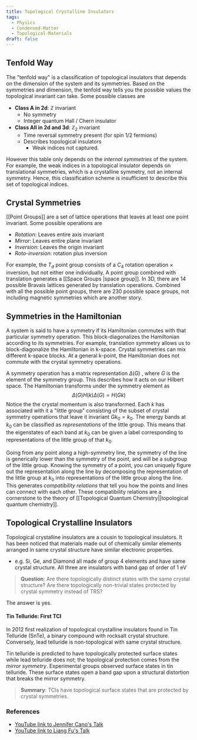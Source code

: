 ```yaml
---
title: Topological Crystalline Insulators
tags:
  - Physics
  - Condensed-Matter
  - Topological-Materials
draft: false
---
```

## Tenfold Way
The "tenfold way" is a classification of topological insulators that depends on the dimension of the system and its symmetries. Based on the symmetries and dimension, the tenfold way tells you the possible values the topological invariant can take. Some possible classes are

- __Class A in 2d__: $\mathbb{Z}$ invariant
	- No symmetry
	- Integer quantum Hall / Chern insulator
- __Class AII in 2d and 3d__: $\mathbb{Z}_2$ invariant
	- Time reversal symmetry present (for spin 1/2 fermions)
	- Describes topological insulators
		- Weak indices not captured. 

However this table only depends on the _internal symmetries_ of the system. For example, the weak indices in a topological insulator depends on translational symmetries, which is a crystalline symmetry, not an internal symmetry. Hence, this classification scheme is insufficient to describe this set of topological indices. 
## Crystal Symmetries

[[Point Groups]] are a set of lattice operations that leaves at least one point invariant. Some possible operations are 
- _Rotation_: Leaves entire axis invariant
- _Mirror_: Leaves entire plane invariant
- _Inversion_: Leaves the origin invariant
- _Roto-inversion_: rotation plus inversion

For example, the  $T_d$ point group consists of a $C_4$ rotation operation $\times$ inversion, but not either one individually. A point group combined with translation generates a [[Space Groups |space group]]. In 3D, there are 14 possible Bravais lattices generated by translation operations. Combined with all the possible point groups, there are 230 possible space groups, not including magnetic symmetries which are another story.
## Symmetries in the Hamiltonian

A system is said to have a symmetry if its Hamiltonian commutes with that particular symmetry operation. This block-diagonalizes the Hamiltonian according to its symmetries. For example, translation symmetry allows us to block-diagonalize the Hamiltonian in k-space. Crystal symmetries can mix different k-space blocks. At a general k-point, the Hamiltonian does not commute with the crystal symmetry operations. 

A symmetry operation has a matrix representation $\Delta(G)$ , where $G$ is the element of the symmetry group. This describes how it acts on our Hilbert space. The Hamiltonian transforms under the symmetry element as
$$\Delta(G) H(k) \Delta(G) = H(Gk) $$
Notice the the crystal momentum is also transformed. Each $k$ has associated with it a "little group" consisting of the subset of crystal symmetry operations that leave it invariant $Gk_0 = k_0$. The energy bands at $k_0$ can be classified as _representations_ of the little group. This means that the eigenstates of each band at $k_0$ can be given a label corresponding to representations of the little group of that $k_0$.

Going from any point along a high-symmetry line, the symmetry of the line is generically lower than the symmetry of the point, and will be a subgroup of the little group. Knowing the symmetry of a point, you can uniquely figure out the representation along the line by decomposing the representation of the little group at $k_0$ into representations of the little group along the line. This generates _compatibility relations_ that tell you how the points and lines can connect with each other. These compatibility relations are a cornerstone to the theory of [[Topological Quantum Chemistry||topological quantum chemistry]].
## Topological Crystalline Insulators

Topological crystalline insulators are a cousin to topological insulators. It has been noticed that materials made out of chemically similar elements arranged in same crystal structure have similar electronic properties.
- e.g. Si, Ge, and Diamond all made of group 4 elements and have same crystal structure. All three are insulators with band gap of order of 1 eV

>__Question__: Are there topologically distinct states with the same crystal structure? Are there topologically non-trivial states protected by crystal symmetry instead of TRS?

The answer is yes. 
#### Tin Telluride: First TCI
In 2012 first realization of topological crystalline insulators found in Tin Telluride (SnTe), a binary compound with rocksalt crystal structure. Conversely, lead telluride is non-topological with same crystal structure. 

Tin telluride is predicted to have topologically protected surface states while lead telluride does not; the topological protection comes from the _mirror symmetry_. Experimental groups observed surface states in tin telluride. These surface states open a band gap upon a structural distortion that breaks the mirror symmetry.

>__Summary__: TCIs have topological surface states that are protected by crystal symmetries.

### References
- [YouTube link to Jennifer Cano's Talk](https://www.youtube.com/watch?v=Dj-aRe5d2Hk&ab_channel=TopologicalMatterSchool)
- [YouTube link to Liang Fu's Talk](https://www.youtube.com/watch?v=N9-tUYjXC1s&ab_channel=Courseontopologyincondensedmatter)